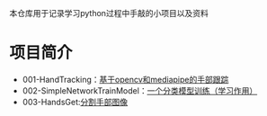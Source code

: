 本仓库用于记录学习python过程中手敲的小项目以及资料

# 项目简介

- 001-HandTracking：[基于opencv和mediapipe的手部跟踪](http://www.magic-knowledge.top/2023/11/12/%e5%9f%ba%e4%ba%8eopencv%e5%92%8cmediapipe%e7%9a%84%e6%89%8b%e9%83%a8%e8%b7%9f%e8%b8%aa%e5%b0%8f%e9%a1%b9%e7%9b%ae/)
- 002-SimpleNetworkTrainModel：[一个分类模型训练（学习作用）](http://www.magic-knowledge.top/2023/11/12/015pytorch%e5%85%a5%e9%97%a8-%e5%ae%8c%e6%95%b4%e7%9a%84%e8%ae%ad%e7%bb%83%e6%b5%81%e7%a8%8b/)
- 003-HandsGet:[分割手部图像](http://www.magic-knowledge.top/2023/11/24/%e5%88%86%e5%89%b2%e6%89%8b%e9%83%a8%e5%9b%be%e5%83%8f/)